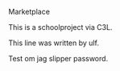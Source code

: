Marketplace 

This is a schoolproject via C3L.

This line was written by ulf.

Test om jag slipper password.
